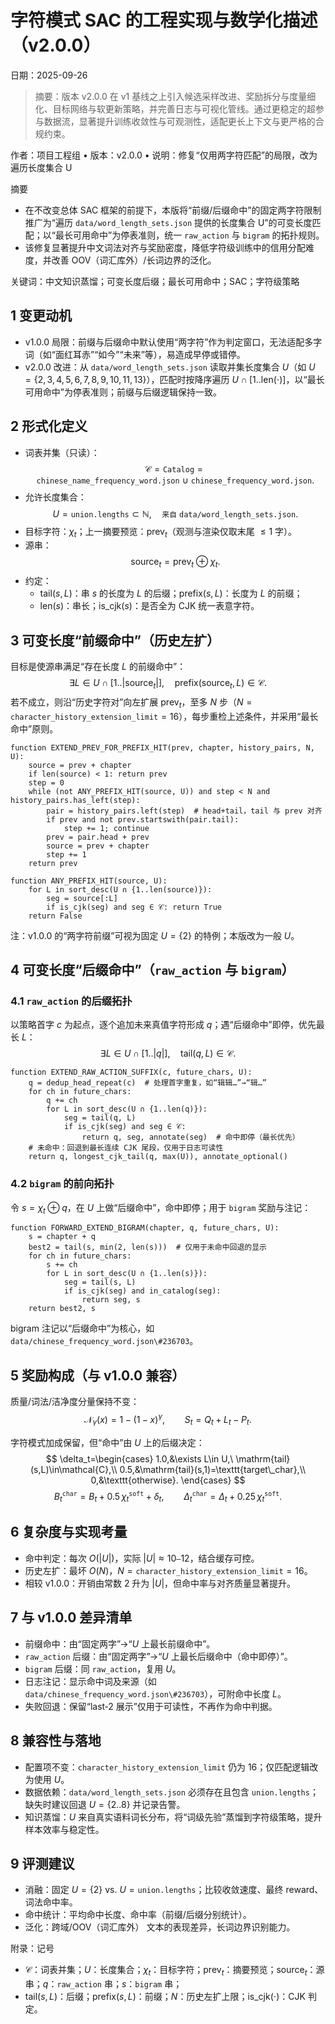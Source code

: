 ﻿# 字符模式 SAC 的工程实现与数学化描述（v2.0.0）
日期：2025-09-26

> 摘要：版本 v2.0.0 在 v1 基线之上引入候选采样改进、奖励拆分与度量细化、目标网络与软更新策略，并完善日志与可视化管线。通过更稳定的超参与数据流，显著提升训练收敛性与可观测性，适配更长上下文与更严格的合规约束。

作者：项目工程组  •  版本：v2.0.0  •  说明：修复“仅用两字符匹配”的局限，改为遍历长度集合 U

摘要
- 在不改变总体 SAC 框架的前提下，本版将“前缀/后缀命中”的固定两字符限制推广为“遍历 `data/word_length_sets.json` 提供的长度集合 U”的可变长度匹配；以“最长可用命中”为停表准则，统一 `raw_action` 与 `bigram` 的拓扑规则。
- 该修复显著提升中文词法对齐与奖励密度，降低字符级训练中的信用分配难度，并改善 OOV（词汇库外）/长词边界的泛化。

关键词：中文知识蒸馏；可变长度后缀；最长可用命中；SAC；字符级策略

## 1 变更动机
- v1.0.0 局限：前缀与后缀命中默认使用“两字符”作为判定窗口，无法适配多字词（如“面红耳赤”“如今”“未来”等），易造成早停或错停。
- v2.0.0 改进：从 `data/word_length_sets.json` 读取并集长度集合 $U$（如 $U=\{2,3,4,5,6,7,8,9,10,11,13\}$），匹配时按降序遍历 $U\cap[1..\mathrm{len}(\cdot)]$，以“最长可用命中”为停表准则；前缀与后缀逻辑保持一致。

## 2 形式化定义
- 词表并集（只读）：
  $$\mathcal{C}=\texttt{Catalog}=\texttt{chinese\_name\_frequency\_word.json}\ \cup\ \texttt{chinese\_frequency\_word.json}.$$
- 允许长度集合：
  $$U=\texttt{union.lengths}\subset\mathbb{N},\quad \texttt{来自}\ \texttt{data/word\_length\_sets.json}.$$
- 目标字符：$\chi_t$；上一摘要预览：$\mathrm{prev}_t$（观测与渲染仅取末尾 $\le 1$ 字）。
- 源串：
  $$\mathrm{source}_t=\mathrm{prev}_t\oplus\chi_t.$$
- 约定：
  - $\mathrm{tail}(s,L)$：串 $s$ 的长度为 $L$ 的后缀；$\mathrm{prefix}(s,L)$：长度为 $L$ 的前缀；
  - $\mathrm{len}(s)$：串长；$\mathrm{is\_cjk}(s)$：是否全为 CJK 统一表意字符。

## 3 可变长度“前缀命中”（历史左扩）
目标是使源串满足“存在长度 $L$ 的前缀命中”：
$$
\exists L\in U\cap[1..\lvert\mathrm{source}_t\rvert],\quad \mathrm{prefix}(\mathrm{source}_t,L)\in\mathcal{C}.
$$
若不成立，则沿“历史字符对”向左扩展 $\mathrm{prev}_t$，至多 $N$ 步（$N=\texttt{character\_history\_extension\_limit}=16$），每步重检上述条件，并采用“最长命中”原则。

```pseudo
function EXTEND_PREV_FOR_PREFIX_HIT(prev, chapter, history_pairs, N, U):
    source = prev + chapter
    if len(source) < 1: return prev
    step = 0
    while (not ANY_PREFIX_HIT(source, U)) and step < N and history_pairs.has_left(step):
        pair = history_pairs.left(step)  # head+tail，tail 与 prev 对齐
        if prev and not prev.startswith(pair.tail):
            step += 1; continue
        prev = pair.head + prev
        source = prev + chapter
        step += 1
    return prev

function ANY_PREFIX_HIT(source, U):
    for L in sort_desc(U ∩ {1..len(source)}):
        seg = source[:L]
        if is_cjk(seg) and seg ∈ 𝒞: return True
    return False
```

注：v1.0.0 的“两字符前缀”可视为固定 $U=\{2\}$ 的特例；本版改为一般 $U$。

## 4 可变长度“后缀命中”（`raw_action` 与 `bigram`）
### 4.1 `raw_action` 的后缀拓扑
以策略首字 $c$ 为起点，逐个追加未来真值字符形成 $q$；遇“后缀命中”即停，优先最长 $L$：
$$
\exists L\in U\cap[1..\lvert q\rvert],\quad \mathrm{tail}(q,L)\in\mathcal{C}.
$$

```pseudo
function EXTEND_RAW_ACTION_SUFFIX(c, future_chars, U):
    q = dedup_head_repeat(c)  # 处理首字重复，如“辑辑…”→“辑…”
    for ch in future_chars:
        q += ch
        for L in sort_desc(U ∩ {1..len(q)}):
            seg = tail(q, L)
            if is_cjk(seg) and seg ∈ 𝒞:
                return q, seg, annotate(seg)  # 命中即停（最长优先）
    # 未命中：回退到最长连续 CJK 尾段，仅用于日志可读性
    return q, longest_cjk_tail(q, max(U)), annotate_optional()
```

### 4.2 `bigram` 的前向拓扑
令 $s=\chi_t\oplus q$，在 $U$ 上做“后缀命中”，命中即停；用于 `bigram` 奖励与注记：

```pseudo
function FORWARD_EXTEND_BIGRAM(chapter, q, future_chars, U):
    s = chapter + q
    best2 = tail(s, min(2, len(s)))  # 仅用于未命中回退的显示
    for ch in future_chars:
        s += ch
        for L in sort_desc(U ∩ {1..len(s)}):
            seg = tail(s, L)
            if is_cjk(seg) and in_catalog(seg):
                return seg, s
    return best2, s
```

bigram 注记以“后缀命中”为核心，如 `data/chinese_frequency_word.json\#236703`。

## 5 奖励构成（与 v1.0.0 兼容）
质量/词法/洁净度分量保持不变：
$$
\mathcal{N}_\gamma(x)=1-(1-x)^\gamma,\qquad S_t=Q_t+L_t-P_t.
$$

字符模式加成保留，但“命中”由 $U$ 上的后缀决定：
$$
\delta_t=\begin{cases}
1.0,&\exists L\in U,\ \mathrm{tail}(s,L)\in\mathcal{C},\\
0.5,&\mathrm{tail}(s,1)=\texttt{target\_char},\\
0,&\texttt{otherwise}.
\end{cases}
$$
$$
B_t^{\texttt{char}}=B_t+0.5\,\chi_t^{\texttt{soft}}+\delta_t,\qquad
\Delta_t^{\texttt{char}}=\Delta_t+0.25\,\chi_t^{\texttt{soft}}.
$$

## 6 复杂度与实现考量
- 命中判定：每次 $O(|U|)$，实际 $|U|\approx 10\texttt{–}12$，结合缓存可控。
- 历史左扩：最坏 $O(N)$，$N=\texttt{character\_history\_extension\_limit}=16$。
- 相较 v1.0.0：开销由常数 2 升为 $|U|$，但命中率与对齐质量显著提升。

## 7 与 v1.0.0 差异清单
- 前缀命中：由“固定两字”→“$U$ 上最长前缀命中”。
- `raw_action` 后缀：由“固定两字”→“$U$ 上最长后缀命中（命中即停）”。
- `bigram` 后缀：同 `raw_action`，复用 $U$。
- 日志注记：显示命中词及来源（如 `data/chinese_frequency_word.json\#236703`），可附命中长度 $L$。
- 失败回退：保留“last‑2 展示”仅用于可读性，不再作为命中判据。

## 8 兼容性与落地
- 配置项不变：`character_history_extension_limit` 仍为 16；仅匹配逻辑改为使用 $U$。
- 数据依赖：`data/word_length_sets.json` 必须存在且包含 `union.lengths`；缺失时建议回退 $U=\{2..8\}$ 并记录告警。
- 知识蒸馏：$U$ 来自真实语料词长分布，将“词级先验”蒸馏到字符级策略，提升样本效率与稳定性。

## 9 评测建议
- 消融：固定 $U=\{2\}$ vs. $U=\texttt{union.lengths}$；比较收敛速度、最终 reward、词法命中率。
- 命中统计：平均命中长度、命中率（前缀/后缀分别统计）。
- 泛化：跨域/OOV（词汇库外） 文本的表现差异，长词边界识别能力。

附录：记号
- $\mathcal{C}$：词表并集；$U$：长度集合；$\chi_t$：目标字符；$\mathrm{prev}_t$：摘要预览；$\mathrm{source}_t$：源串；$q$：`raw_action` 串；$s$：`bigram` 串；
- $\mathrm{tail}(s,L)$：后缀；$\mathrm{prefix}(s,L)$：前缀；$N$：历史左扩上限；$\mathrm{is\_cjk}(\cdot)$：CJK 判定。
